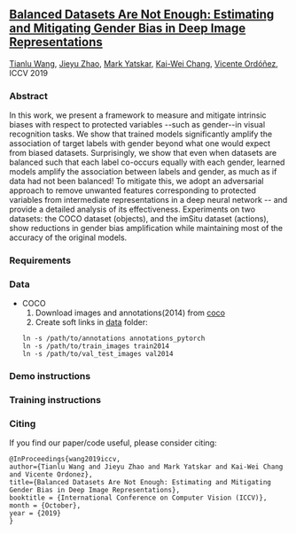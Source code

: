 ## [Balanced Datasets Are Not Enough: Estimating and Mitigating Gender Bias in Deep Image Representations](https://arxiv.org/abs/1811.08489)
[Tianlu Wang](http://www.cs.virginia.edu/~tw8cb/), [Jieyu Zhao](https://jyzhao.net/), [Mark Yatskar](http://markyatskar.com/), [Kai-Wei Chang](http://web.cs.ucla.edu/~kwchang/), [Vicente Ordóñez](http://vicenteordonez.com/), ICCV 2019

### Abstract 
In this work, we present a framework to measure and mitigate intrinsic biases with respect to protected variables --such as gender--in visual recognition tasks. We show that trained models significantly amplify the association of target labels with gender beyond what one would expect from biased datasets. Surprisingly, we show that even when datasets are balanced such that each label co-occurs equally with each gender, learned models amplify the association between labels and gender, as much as if data had not been balanced! To mitigate this, we adopt an adversarial approach to remove unwanted features corresponding to protected variables from intermediate representations in a deep neural network -- and provide a detailed analysis of its effectiveness. Experiments on two datasets: the COCO dataset (objects), and the imSitu dataset (actions), show reductions in gender bias amplification while maintaining most of the accuracy of the original models.

### Requirements

### Data
* COCO
  1. Download images and annotations(2014) from [coco](http://cocodataset.org/#download)
  2. Create soft links in [data](./object_multilabel/data) folder:
  ```
  ln -s /path/to/annotations annotations_pytorch
  ln -s /path/to/train_images train2014
  ln -s /path/to/val_test_images val2014 
  ```

### Demo instructions

### Training instructions

### Citing
If you find our paper/code useful, please consider citing:

```
@InProceedings{wang2019iccv,
author={Tianlu Wang and Jieyu Zhao and Mark Yatskar and Kai-Wei Chang and Vicente Ordonez},
title={Balanced Datasets Are Not Enough: Estimating and Mitigating Gender Bias in Deep Image Representations},
booktitle = {International Conference on Computer Vision (ICCV)},
month = {October},
year = {2019}
}
```
